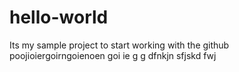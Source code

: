 # hello-world
Its my sample project to start working with the github
poojioiergoirngoienoen  goi ie  g g dfnkjn sfjskd fwj
